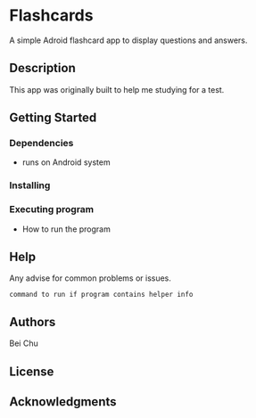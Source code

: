 # Flashcards
A simple Adroid flashcard app to display questions and answers. 

## Description

This app was originally built to help me studying for a test.

## Getting Started

### Dependencies

* runs on Android system

### Installing


### Executing program

* How to run the program

## Help

Any advise for common problems or issues.
```
command to run if program contains helper info
```

## Authors

Bei Chu

## License


## Acknowledgments
